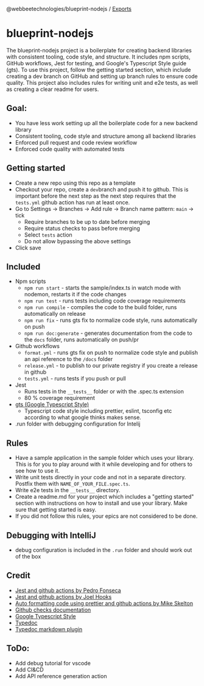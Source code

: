 @webbeetechnologies/blueprint-nodejs / [Exports](modules.md)

# blueprint-nodejs
The blueprint-nodejs project is a boilerplate for creating backend libraries with consistent tooling, code style, and structure. It includes npm scripts, GitHub workflows, Jest for testing, and Google's Typescript Style guide (gts). To use this project, follow the getting started section, which include creating a dev branch on GitHub and setting up branch rules to ensure code quality. This project also includes rules for writing unit and e2e tests, as well as creating a clear readme for users.

## Goal:
- You have less work setting up all the boilerplate code for a new backend library
- Consistent tooling, code style and structure among all backend libraries
- Enforced pull request and code review workflow
- Enforced code quality with automated tests

## Getting started
- Create a new repo using this repo as a template
- Checkout your repo, create a `dev`branch and push it to github. This is important before the next step as the next step requires that the `tests.yml` github action has run at least once.
- Go to Settings -> Branches -> Add rule -> Branch name pattern: `main` -> tick
  - Require branches to be up to date before merging
  - Require status checks to pass before merging
  - Select `tests` action
  - Do not allow bypassing the above settings
- Click save

## Included
- Npm scripts
  - `npm run start` - starts the sample/index.ts in watch mode with nodemon, restarts it if the code changes
  - `npm run test` - runs tests including code coverage requirements
  - `npm run compile` - compiles the code to the build folder, runs automatically on release
  - `npm run fix` - runs gts fix to normalize code style, runs automatically on push
  - `npm run doc:generate` - generates documentation from the code to the `docs` folder, runs automatically on push/pr
- Github workflows
  - `format.yml` - runs gts fix on push to normalize code style and publish an api reference to the `/docs` folder
  - `release.yml` - to publish to our private registry if you create a release in github
  - `tests.yml` - runs tests if you push or pull
- Jest
  - Runs tests in the `__tests__` folder or with the .spec.ts extension
  - 80 % coverage requirement
- [gts (Google Typescript Style)](https://github.com/google/gts)
  - Typescript code style including prettier, eslint, tsconfig etc according to what google thinks makes sense.
- .run folder with debugging configuration for Intelij

## Rules
- Have a sample application in the sample folder which uses your library. This is for you to play around with it while developing and for others to see how to use it.
- Write unit tests directly in your code and not in a separate directory. Postfix them with `NAME_OF_YOUR_FILE.spec.ts`.
- Write e2e tests in the `__tests__` directory.
- Create a readme.md for your project which includes a "getting started" section with instructions on how to install and use your library. Make sure that getting started is easy.
- If you did not follow this rules, your epics are not considered to be done.

## Debugging with IntelliJ
- debug configuration is included in the `.run` folder and should work out of the box

## Credit
- [Jest and github actions by Pedro Fonseca](https://medium.com/swlh/jest-and-github-actions-eaf3eaf2427d)
- [Jest and github actions by Joel Hooks](https://joelhooks.com/jest-and-github-actions/)
- [Auto formatting code using prettier and github actions by Mike Skelton](https://mskelton.medium.com/auto-formatting-code-using-prettier-and-github-actions-ed458f58b7df)
- [Github checks documentation](https://docs.github.com/en/rest/checks?apiVersion=2022-11-28)
- [Google Typescript Style](https://google.github.io/styleguide/tsguide.html)
- [Typedoc](https://typedoc.org/)
- [Typedoc markdown plugin](https://github.com/tgreyuk/typedoc-plugin-markdown)

## ToDo:
- Add debug tutorial for vscode
- Add CI&CD 
- Add API reference generation action
